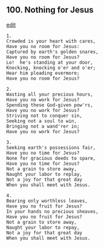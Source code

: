 
## 100.  Nothing for Jesus
[edit](https://docs.google.com/document/d/1__U_yfRRF1TppkLhhjN8%2DCFvN2%2D2vo9i/edit?mode=html)



    1.
    Crowded is your heart with cares,
    Have you no room for Jesus:
    Captured by earth's golden snares,
    Have you no room for Jesus?
    Lo!  he's standing at your door,
    Knocking, knocking o'er and o'er;
    Hear him pleading evermore;
    Have you no room for Jesus?

    2.
    Wasting all your precious hours,
    Have you no work for Jesus?
    Spending these God-given pow'rs,
    Have you no work for Jesus?
    Striving not to conquer sin,
    Seeking not a soul to win,
    Bringing not a wand'rer in;
    Have you no work for Jesus?

    3.
    Seeking earth's possessions fair,
    Have you no time for Jesus?
    None for gracious deeds to spare,
    Have you no time for Jesus?
    Not a grain to store away,
    Naught your labor to replay,
    Not a joy for that great day
    When you shall meet with Jesus.

    4.
    Bearing only worthless leaves,
    Have you no fruit for Jesus?
    In your hands no precious sheaves,
    Have you no fruit for Jesus?
    Not a grain to store away,
    Naught your labor to repay,
    Not a joy for that great day
    When you shall meet with Jesus.
